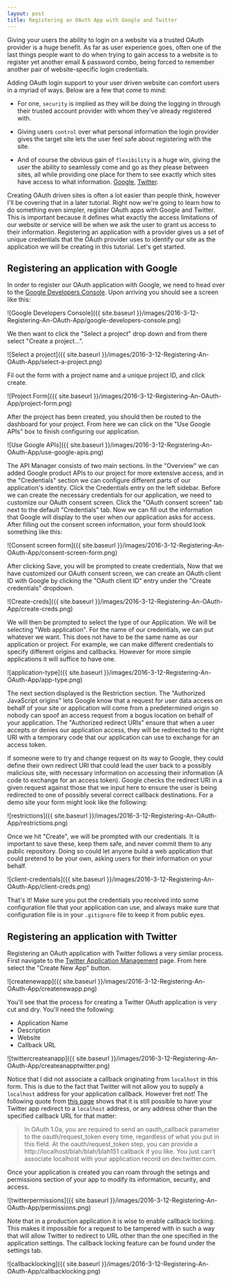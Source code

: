 ```yaml
---
layout: post
title: Registering an OAuth App with Google and Twitter
---
```


Giving your users the ability to login on a website via a trusted OAuth provider is a huge benefit.
As far as user experience goes, often one of the last things people want to do when trying to gain access to a website
is to register yet another email & password combo, being forced to remember another pair of website-specific login credentials.

Adding OAuth login support to your user driven website can comfort users in a myriad of ways. Below are a few that come to mind:

 - For one, `security` is implied as they will be doing the logging in through their trusted account provider with whom they've already registered with.

 - Giving users `control` over what personal information the login provider gives the target site lets the user feel safe about registering with the site.

 - And of course the obvious gain of `flexibility` is a huge win, giving the user the ability to seamlessly come and go as they please between
 sites, all while providing one place for them to see exactly which sites have access to what information.  [Google](https://accounts.google.com/issuedauthsubtokens), [Twitter](https://twitter.com/settings/applications).
 
Creating OAuth driven sites is often a lot easier than people think, however I'll be covering that in a later tutorial. Right now we're going to learn
how to do something even simpler, register OAuth apps with Google and Twitter. This is important because it defines what exactly the access limitations of
our website or service will be when we ask the user to grant us access to their information. Registering an application with a provider gives us a set of unique
credentials that the OAuth provider uses to identify our site as the application we will be creating in this tutorial. Let's get started.

## Registering an application with Google
In order to register our OAuth application with Google, we need to head over to the [Google Developers Console](https://console.developers.google.com/start). Upon arriving
you should see a screen like this:

![Google Developers Console]({{ site.baseurl }}/images/2016-3-12-Registering-An-OAuth-App/google-developers-console.png)

We then want to click the "Select a project" drop down and from there select "Create a project...".

![Select a project]({{ site.baseurl }}/images/2016-3-12-Registering-An-OAuth-App/select-a-project.png)

Fil out the form with a project name and a unique project ID, and click create.

![Project Form]({{ site.baseurl }}/images/2016-3-12-Registering-An-OAuth-App/project-form.png)

After the project has been created, you should then be routed to the dashboard for your project. From here we can click on the "Use Google APIs" box to finish
configuring our application.

![Use Google APIs]({{ site.baseurl }}/images/2016-3-12-Registering-An-OAuth-App/use-google-apis.png)

The API Manager consists of two main sections. In the "Overview" we can added Google product APIs to our project for more extensive access, and in the "Credentials" section
we can configure different parts of our application's identity. Click the Credentials entry on the left sidebar. Before we can create the necessary credentials for our application, we need to
customize our OAuth consent screen. Click the "OAuth consent screen" tab next to the default "Credentials" tab. Now we can fill out the information that Google will display to the
user when our application asks for access. After filling out the consent screen information, your form should look something like this:

![Consent screen form]({{ site.baseurl }}/images/2016-3-12-Registering-An-OAuth-App/consent-screen-form.png)

After clicking Save, you will be prompted to create credentials, Now that we have customized our OAuth consent screen, we can create an OAuth client ID
with Google by clicking the "OAuth client ID" entry under the "Create credentials" dropdown.

![Create-creds]({{ site.baseurl }}/images/2016-3-12-Registering-An-OAuth-App/create-creds.png)

We will then be prompted to select the type of our Application. We will be selecting "Web application". For the name of our credentials, we can put whatever we want.
This does not have to be the same name as our application or project. For example, we can make different credentials to specify different origins and callbacks. However
for more simple applications it will suffice to have one.

![application-type]({{ site.baseurl }}/images/2016-3-12-Registering-An-OAuth-App/app-type.png)

The next section displayed is the Restriction section. The "Authorized JavaScript origins" lets Google know that a request for user data access on behalf of your site or application
will come from a predetermined origin so nobody can spoof an access request from a bogus location on behalf of your application. The "Authorized redirect URIs" ensure that when
a user accepts or denies our application access, they will be redirected to the right URI with a temporary code that our application can use to exchange for an access token.

If someone were to try and change request on its way to Google, they could define their own redirect URI that could lead the user back to a possibly malicious site, with necessary information
on accessing their information (A code to exchange for an access token). Google checks the redirect URI in a given request against those that we input here to ensure the user is
being redirected to one of possibly several correct callback destinations. For a demo site your form might look like the following:

![restrictions]({{ site.baseurl }}/images/2016-3-12-Registering-An-OAuth-App/restrictions.png)
 
Once we hit "Create", we will be prompted with our credentials. It is important to save these, keep them safe, and never commit them to any public repository. Doing so could
let anyone build a web application that could pretend to be your own, asking users for their information on your behalf.

![client-credentials]({{ site.baseurl }}/images/2016-3-12-Registering-An-OAuth-App/client-creds.png)

That's it! Make sure you put the credentials you received into some configuration file that your application can use, and always make sure that configuration file is in your `.gitignore`
file to keep it from public eyes.

## Registering an application with Twitter

Registering an OAuth application with Twitter follows a very similar process. First navigate to the [Twitter Application Management](https://apps.twitter.com/) page. From here select the
"Create New App" button.

![createnewapp]({{ site.baseurl }}/images/2016-3-12-Registering-An-OAuth-App/createnewapp.png)

You'll see that the process for creating a Twitter OAuth application is very cut and dry. You'll need the following:

 - Application Name
 - Description
 - Website
 - Callback URL 
 
![twittercreateanapp]({{ site.baseurl }}/images/2016-3-12-Registering-An-OAuth-App/createanapptwitter.png)

Notice that I did not associate a callback originating from `localhost` in this form. This is due to the fact that Twitter will not allow you to supply a `localhost` address
for your application callback. However fret not! The following quote from [this page](https://twittercommunity.com/t/why-cant-i-use-localhost-as-my-oauth-callback/708/2) shows
that it is still possible to have your Twitter app redirect to a `localhost` address, or any address other than the specified callback URL for that matter:


> In OAuth 1.0a, you are required to send an oauth_callback parameter to the oauth/request_token
> every time, regardless of what you put in this field. At the oauth/request_token step, you can
> provide a http://localhost/blah/blah/blah151 callback if you like. You just can't associate
> localhost with your application record on dev.twitter.com.

Once your application is created you can roam through the setings and permissions section of your app to modify its information, security, and access.

![twitterpermissions]({{ site.baseurl }}/images/2016-3-12-Registering-An-OAuth-App/permissions.png)

Note that in a production application it is wise to enable callback locking. This makes it impossible for a request to be tampered with in such a way that will allow
Twitter to redirect to URL other than the one specified in the application settings. The callback locking feature can be found under the settings tab.

![callbacklocking]({{ site.baseurl }}/images/2016-3-12-Registering-An-OAuth-App/callbacklocking.png)